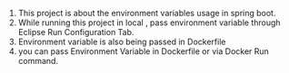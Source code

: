 1. This project is about the environment variables usage in spring boot.
2. While running this project in local , pass environment variable through Eclipse Run Configuration Tab.
3. Environment variable is also being passed in Dockerfile
4. you can pass Environment Variable in Dockerfile or via Docker Run command. 